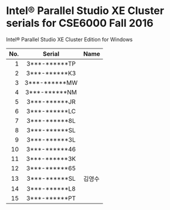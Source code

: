 # Intel® Parallel Studio XE Cluster serials for CSE6000 Fall 2016

Intel® Parallel Studio XE Cluster Edition for Windows

No.  | Serial        |  Name
----:|:-------------:| :------
   1 | 3***-******TP |
   2 | 3***-******K3 |
   3 | 3***-******MW | 
   4 | 3***-******NM |
   5 | 3***-******JR |
   6 | 3***-******LC |
   7 | 3***-******8L |
   8 | 3***-******SL |
   9 | 3***-******3L |
  10 | 3***-******46 |
  11 | 3***-******3K |
  12 | 3***-******65 |
  13 | 3***-******SL | 김영수 
  14 | 3***-******L8 | 
  15 | 3***-******PT |
